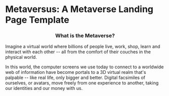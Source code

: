 # Metaversus: A Metaverse Landing Page Template


<h3 align="center">What is the Metaverse?</h3>
<p>Imagine a virtual world where billions of people live, work, shop, learn and interact with each other -- all from the comfort of their couches in the physical world.

In this world, the computer screens we use today to connect to a worldwide web of information have become portals to a 3D virtual realm that's palpable -- like real life, only bigger and better. Digital facsimiles of ourselves, or avatars, move freely from one experience to another, taking our identities and our money with us.</p>


